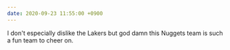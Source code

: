 ```yaml
---
date: 2020-09-23 11:55:00 +0900
---
```


I don't especially dislike the Lakers but god damn this Nuggets team is such a fun team to cheer on.
